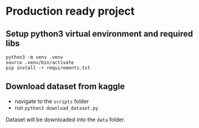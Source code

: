 # Production ready project

## Setup python3 virtual environment and required libs
```
python3 -m venv .venv
source .venv/bin/activate
pip install -r requirements.txt
```

## Download dataset from kaggle

- navigate to the `scripts` folder
- run `python3 download_dataset.py`

Dataset will be downloaded into the `data` folder.